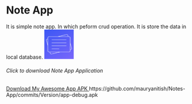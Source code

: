 <h1>Note App</h1>
It is simple note app. In which peform crud operation. It is store the data in local database.
<img src="app/src/main/ic_launcher-playstore.png" alt = "App Icon" width="80" height="80"/>
<h6>Click to download Note App Application</h6>

 <a href="https://github.com/mauryanitish/Notes-App/commits/Version/app-debug.apk" download>
            Download My Awesome App APK
        </a>
https://github.com/mauryanitish/Notes-App/commits/Version/app-debug.apk
        

